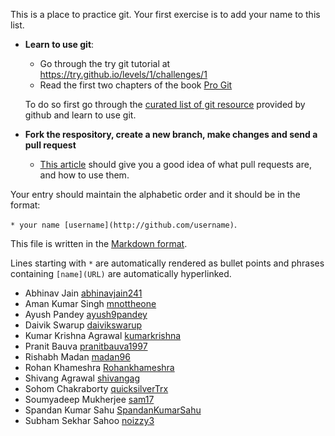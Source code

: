 This is a place to practice git. Your first exercise is to add your name to this list.

- **Learn to use git**:
  - Go through the try git tutorial at https://try.github.io/levels/1/challenges/1
  - Read the first two chapters of the book [Pro Git](http://git-scm.com/book/en/v2)

  To do so first go through the [curated list of git resource](https://help.github.com/articles/good-resources-for-learning-git-and-github/) provided by github and learn to use git.

- **Fork the respository, create a new branch, make changes and send a pull request**
  - [This article](https://help.github.com/articles/using-pull-requests/) should give you a good idea of what pull requests are, and how to use them.


Your entry should maintain the alphabetic order and it should be in the format:

`* your name [username](http://github.com/username)`.

This file is written in the [Markdown format](https://guides.github.com/features/mastering-markdown/).

Lines starting with `*` are automatically rendered as bullet points and phrases containing `[name](URL)` are automatically hyperlinked.

* Abhinav Jain [abhinavjain241](http://github.com/abhinavjain241)
* Aman Kumar Singh [mnottheone](https://github.com/mnottheone)
* Ayush Pandey [ayush9pandey](https://github.com/ayush9pandey)
* Daivik Swarup [daivikswarup](https://github.com/daivikswarup)
* Kumar Krishna Agrawal [kumarkrishna](https://github.com/kumarkrishna)
* Pranit Bauva [pranitbauva1997](https://github.com/pranitbauva)
* Rishabh Madan [madan96](https://github.com/madan96)
* Rohan Khameshra [Rohankhameshra](https://github.com/Rohankhameshra)
* Shivang Agrawal [shivangag](https://github.com/shivangag)
* Sohom Chakraborty [quicksilverTrx](https://github.com/quicksilverTrx)
* Soumyadeep Mukherjee [sam17](https://github.com/sam17)
* Spandan Kumar Sahu [SpandanKumarSahu](https://github.com/SpandanKumarSahu)
* Subham Sekhar Sahoo [noizzy3](https://github.com/noizzy3)




